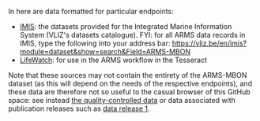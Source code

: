 In here are data formatted for particular endpoints: 
* [IMIS](https://github.com/arms-mbon/data_workspace/tree/main/reformatted_data/imis): the datasets provided for the Integrated Marine Information System (VLIZ's datasets catalogue). FYI: for all ARMS data records in IMIS, type the following into your address bar: https://vliz.be/en/imis?module=dataset&show=search&Field=ARMS-MBON
* [LifeWatch](https://github.com/arms-mbon/data_workspace/tree/main/reformatted_data/lifewatch): for use in the ARMS workflow in the Tesseract

Note that these sources may not contain the entirety of the ARMS-MBON dataset (as this will depend on the needs of the respective endpoints), and these data are therefore not so useful to the casual browser of this GitHub space: see instead [the quality-controlled data](https://github.com/arms-mbon/data_workspace/tree/main/qualitycontrolled_data) or data associated with publication releases such as [data release 1](https://github.com/arms-mbon/data_release_001/tree/main).

